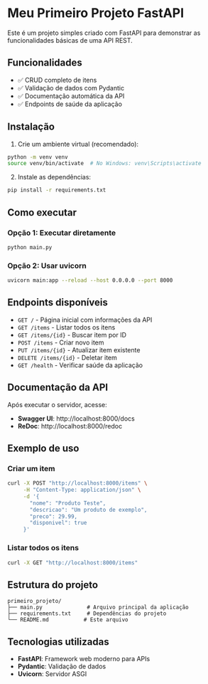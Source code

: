 # Meu Primeiro Projeto FastAPI

Este é um projeto simples criado com FastAPI para demonstrar as funcionalidades básicas de uma API REST.

## Funcionalidades

- ✅ CRUD completo de itens
- ✅ Validação de dados com Pydantic
- ✅ Documentação automática da API
- ✅ Endpoints de saúde da aplicação

## Instalação

1. Crie um ambiente virtual (recomendado):
```bash
python -m venv venv
source venv/bin/activate  # No Windows: venv\Scripts\activate
```

2. Instale as dependências:
```bash
pip install -r requirements.txt
```

## Como executar

### Opção 1: Executar diretamente
```bash
python main.py
```

### Opção 2: Usar uvicorn
```bash
uvicorn main:app --reload --host 0.0.0.0 --port 8000
```

## Endpoints disponíveis

- `GET /` - Página inicial com informações da API
- `GET /items` - Listar todos os itens
- `GET /items/{id}` - Buscar item por ID
- `POST /items` - Criar novo item
- `PUT /items/{id}` - Atualizar item existente
- `DELETE /items/{id}` - Deletar item
- `GET /health` - Verificar saúde da aplicação

## Documentação da API

Após executar o servidor, acesse:
- **Swagger UI**: http://localhost:8000/docs
- **ReDoc**: http://localhost:8000/redoc

## Exemplo de uso

### Criar um item
```bash
curl -X POST "http://localhost:8000/items" \
     -H "Content-Type: application/json" \
     -d '{
       "nome": "Produto Teste",
       "descricao": "Um produto de exemplo",
       "preco": 29.99,
       "disponivel": true
     }'
```

### Listar todos os itens
```bash
curl -X GET "http://localhost:8000/items"
```

## Estrutura do projeto

```
primeiro_projeto/
├── main.py              # Arquivo principal da aplicação
├── requirements.txt     # Dependências do projeto
└── README.md           # Este arquivo
```

## Tecnologias utilizadas

- **FastAPI**: Framework web moderno para APIs
- **Pydantic**: Validação de dados
- **Uvicorn**: Servidor ASGI 